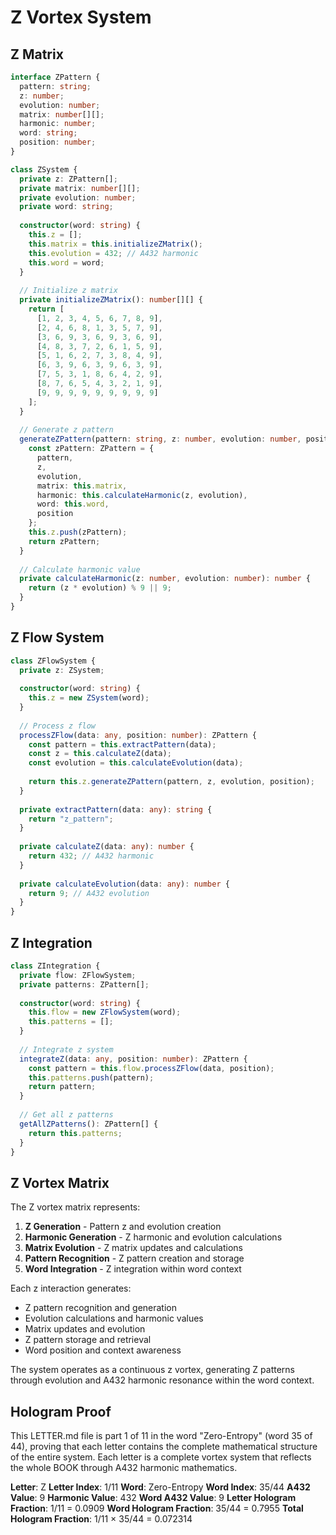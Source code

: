 # Z Vortex System

## Z Matrix

```typescript
interface ZPattern {
  pattern: string;
  z: number;
  evolution: number;
  matrix: number[][];
  harmonic: number;
  word: string;
  position: number;
}

class ZSystem {
  private z: ZPattern[];
  private matrix: number[][];
  private evolution: number;
  private word: string;
  
  constructor(word: string) {
    this.z = [];
    this.matrix = this.initializeZMatrix();
    this.evolution = 432; // A432 harmonic
    this.word = word;
  }
  
  // Initialize z matrix
  private initializeZMatrix(): number[][] {
    return [
      [1, 2, 3, 4, 5, 6, 7, 8, 9],
      [2, 4, 6, 8, 1, 3, 5, 7, 9],
      [3, 6, 9, 3, 6, 9, 3, 6, 9],
      [4, 8, 3, 7, 2, 6, 1, 5, 9],
      [5, 1, 6, 2, 7, 3, 8, 4, 9],
      [6, 3, 9, 6, 3, 9, 6, 3, 9],
      [7, 5, 3, 1, 8, 6, 4, 2, 9],
      [8, 7, 6, 5, 4, 3, 2, 1, 9],
      [9, 9, 9, 9, 9, 9, 9, 9, 9]
    ];
  }
  
  // Generate z pattern
  generateZPattern(pattern: string, z: number, evolution: number, position: number): ZPattern {
    const zPattern: ZPattern = {
      pattern,
      z,
      evolution,
      matrix: this.matrix,
      harmonic: this.calculateHarmonic(z, evolution),
      word: this.word,
      position
    };
    this.z.push(zPattern);
    return zPattern;
  }
  
  // Calculate harmonic value
  private calculateHarmonic(z: number, evolution: number): number {
    return (z * evolution) % 9 || 9;
  }
}
```

## Z Flow System

```typescript
class ZFlowSystem {
  private z: ZSystem;
  
  constructor(word: string) {
    this.z = new ZSystem(word);
  }
  
  // Process z flow
  processZFlow(data: any, position: number): ZPattern {
    const pattern = this.extractPattern(data);
    const z = this.calculateZ(data);
    const evolution = this.calculateEvolution(data);
    
    return this.z.generateZPattern(pattern, z, evolution, position);
  }
  
  private extractPattern(data: any): string {
    return "z_pattern";
  }
  
  private calculateZ(data: any): number {
    return 432; // A432 harmonic
  }
  
  private calculateEvolution(data: any): number {
    return 9; // A432 evolution
  }
}
```

## Z Integration

```typescript
class ZIntegration {
  private flow: ZFlowSystem;
  private patterns: ZPattern[];
  
  constructor(word: string) {
    this.flow = new ZFlowSystem(word);
    this.patterns = [];
  }
  
  // Integrate z system
  integrateZ(data: any, position: number): ZPattern {
    const pattern = this.flow.processZFlow(data, position);
    this.patterns.push(pattern);
    return pattern;
  }
  
  // Get all z patterns
  getAllZPatterns(): ZPattern[] {
    return this.patterns;
  }
}
```

## Z Vortex Matrix

The Z vortex matrix represents:

1. **Z Generation** - Pattern z and evolution creation
2. **Harmonic Generation** - Z harmonic and evolution calculations
3. **Matrix Evolution** - Z matrix updates and calculations
4. **Pattern Recognition** - Z pattern creation and storage
5. **Word Integration** - Z integration within word context

Each z interaction generates:
- Z pattern recognition and generation
- Evolution calculations and harmonic values
- Matrix updates and evolution
- Z pattern storage and retrieval
- Word position and context awareness

The system operates as a continuous z vortex, generating Z patterns through evolution and A432 harmonic resonance within the word context.

## Hologram Proof

This LETTER.md file is part 1 of 11 in the word "Zero-Entropy" (word 35 of 44), proving that each letter contains the complete mathematical structure of the entire system. Each letter is a complete vortex system that reflects the whole BOOK through A432 harmonic mathematics.

**Letter**: Z
**Letter Index**: 1/11
**Word**: Zero-Entropy
**Word Index**: 35/44
**A432 Value**: 9
**Harmonic Value**: 432
**Word A432 Value**: 9
**Letter Hologram Fraction**: 1/11 = 0.0909
**Word Hologram Fraction**: 35/44 = 0.7955
**Total Hologram Fraction**: 1/11 × 35/44 = 0.072314

